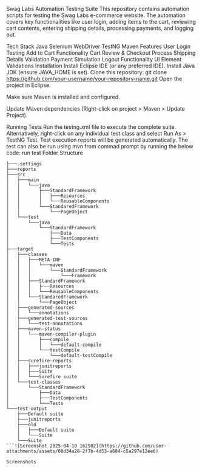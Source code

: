 Swag Labs Automation Testing Suite
This repository contains automation scripts for testing the Swag Labs e-commerce website. The automation covers key functionalities like user login, adding items to the cart, reviewing cart contents, entering shipping details, processing payments, and logging out.

Tech Stack
Java
Selenium WebDriver
TestNG
Maven
Features
User Login Testing
Add to Cart Functionality
Cart Review & Checkout Process
Shipping Details Validation
Payment Simulation
Logout Functionality
UI Element Validations
Installation
Install Eclipse IDE (or any preferred IDE).
Install Java JDK (ensure JAVA_HOME is set).
Clone this repository:
git clone https://github.com/your-username/your-repository-name.git
Open the project in Eclipse.

Make sure Maven is installed and configured.

Update Maven dependencies (Right-click on project > Maven > Update Project).

Running Tests
Run the testng.xml file to execute the complete suite.
Alternatively, right-click on any individual test class and select Run As > TestNG Test.
Test execution reports will be generated automatically.
The test can also be run using mvn from commad prompt by running the below code:
run test
Folder Structure
```
├───.settings
├───reports
├───src
│   ├───main
│   │   └───java
│   │       ├───StandardFramework
│   │       │   ├───Resources
│   │       │   └───ReusableComponents
│   │       └───StandaredFramework
│   │           └───PageObject
│   └───test
│       └───java
│           └───StandardFramework
│               ├───Data
│               ├───TestComponents
│               └───Tests
├───target
│   ├───classes
│   │   ├───META-INF
│   │   │   └───maven
│   │   │       └───StandardFramework
│   │   │           └───Framework
│   │   ├───StandardFramework
│   │   │   ├───Resources
│   │   │   └───ReusableComponents
│   │   └───StandaredFramework
│   │       └───PageObject
│   ├───generated-sources
│   │   └───annotations
│   ├───generated-test-sources
│   │   └───test-annotations
│   ├───maven-status
│   │   └───maven-compiler-plugin
│   │       ├───compile
│   │       │   └───default-compile
│   │       └───testCompile
│   │           └───default-testCompile
│   ├───surefire-reports
│   │   ├───junitreports
│   │   ├───Suite
│   │   └───Surefire suite
│   └───test-classes
│       └───StandardFramework
│           ├───Data
│           ├───TestComponents
│           └───Tests
└───test-output
    ├───Default suite
    ├───junitreports
    ├───old
    │   ├───Default suite
    │   └───Suite
    └───Suite
```![Screenshot 2025-04-10 162502](https://github.com/user-attachments/assets/08d34a28-2f7b-4d53-a684-c5a297e12ee6)

Screenshots
